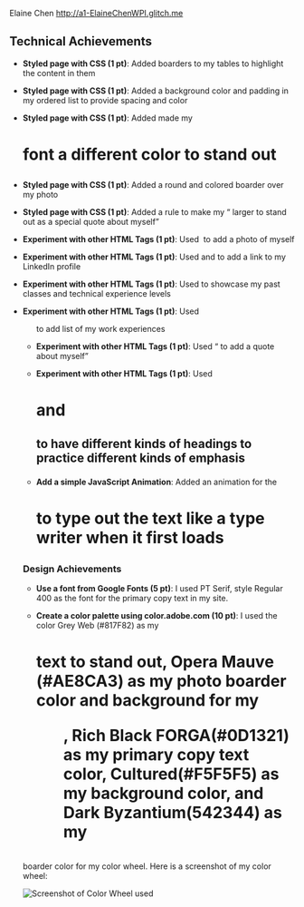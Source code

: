 Elaine Chen
http://a1-ElaineChenWPI.glitch.me

## Technical Achievements
- **Styled page with CSS (1 pt)**: Added boarders to my tables to highlight the content in them
- **Styled page with CSS (1 pt)**: Added a background color and padding in my ordered list to provide spacing and color
- **Styled page with CSS (1 pt)**: Added made my <h1> font a different color to stand out
- **Styled page with CSS (1 pt)**: Added a round and colored boarder over my photo
- **Styled page with CSS (1 pt)**: Added a rule to make my <q> larger to stand out as a special quote about myself

- **Experiment with other HTML Tags (1 pt)**: Used <img> to add a photo of myself
- **Experiment with other HTML Tags (1 pt)**: Used <a> and <href> to add a link to my LinkedIn profile 
- **Experiment with other HTML Tags (1 pt)**: Used <table> to showcase my past classes and technical experience levels
- **Experiment with other HTML Tags (1 pt)**: Used <ul> to add list of my work experiences
- **Experiment with other HTML Tags (1 pt)**: Used <q> to add a quote about myself
- **Experiment with other HTML Tags (1 pt)**: Used <h1> and <h2> to have different kinds of headings to practice different kinds of emphasis

- **Add a simple JavaScript Animation**: Added an animation for the <h1> to type out the text like a type writer when it first loads

### Design Achievements
- **Use a font from Google Fonts (5 pt)**: I used PT Serif, style Regular 400 as the font for the primary copy text in my site.

- **Create a color palette using color.adobe.com (10 pt)**: I used the color 
Grey Web (#817F82) as my <h1> text to stand out,
Opera Mauve (#AE8CA3) as my photo boarder color and background for my <ol>, 
Rich Black FORGA(#0D1321) as my primary copy text color, 
Cultured(#F5F5F5) as my background color, and
Dark Byzantium(542344) as my <table> boarder color
for my color wheel.
Here is a screenshot of my color wheel:
<img src="/Users/elainechen/Webware/a1-gettingstarted/Webware a1 HW Color wheel screenshot.png" alt="Screenshot of Color Wheel used">
